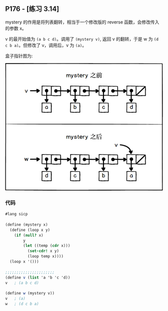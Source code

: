 ## P176 - [练习 3.14]
 
mystery 的作用是将列表翻转，相当于一个修改版的 reverse 函数，会修改传入的参数 x。

v 的最开始值为 `(a b c d)`。调用了 `(mystery v)`, 返回 v 的翻转，于是 w 为 `(d c b a)`。但修改了 v，调用后，v 为 `(a)`。

盒子指针图为:

![exercise_3_14](./exercise_3_14.png)

### 代码

``` Scheme
#lang sicp

(define (mystery x)
  (define (loop x y)
    (if (null? x)
        y
        (let ((temp (cdr x)))
          (set-cdr! x y)
          (loop temp x))))
  (loop x '()))

;;;;;;;;;;;;;;;;;;;;;;
(define v (list 'a 'b 'c 'd))
v   ; (a b c d)

(define w (mystery v))
v   ; (a)
w   ; (d c b a)
```
